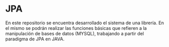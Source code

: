 # JPA

En este repositorio se encuentra desarrollado el sistema de una librería. En el mismo se podrán realizar 
las funciones básicas que refieren a la manipulación de bases de datos (MYSQL), trabajando a partir 
del paradigma de JPA en JAVA.
